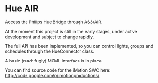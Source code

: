 Hue AIR
=======
Access the Philips Hue Bridge through AS3/AIR.

At the moment this project is still in the early stages, under active development and subject to change rapidly.

The full API has been implemented, so you can control lights, groups and schedules through the HueConnector class. 

A basic (read: fugly) MXML interface is in place.

You can find source code for the iMotion SWC here: http://code.google.com/p/imotionproductions/
